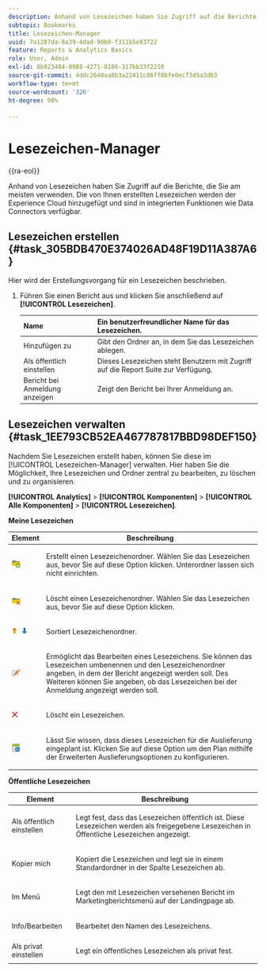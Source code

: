 ```yaml
---
description: Anhand von Lesezeichen haben Sie Zugriff auf die Berichte, die Sie am meisten verwenden. Die von Ihnen erstellten Lesezeichen werden der Experience Cloud hinzugefügt und sind in integrierten Funktionen wie Data Connectors verfügbar.
subtopic: Bookmarks
title: Lesezeichen-Manager
uuid: 7a1287da-8a39-4dad-90b0-f311b5e83722
feature: Reports & Analytics Basics
role: User, Admin
exl-id: 8b923484-0988-4271-8186-317bb33f2210
source-git-commit: 4ddc2640aa8b3a22411c86ff8bfe0ecf345a3d63
workflow-type: tm+mt
source-wordcount: '326'
ht-degree: 98%

---
```


# Lesezeichen-Manager

{{ra-eol}}

Anhand von Lesezeichen haben Sie Zugriff auf die Berichte, die Sie am meisten verwenden. Die von Ihnen erstellten Lesezeichen werden der Experience Cloud hinzugefügt und sind in integrierten Funktionen wie Data Connectors verfügbar.

## Lesezeichen erstellen {#task_305BDB470E374026AD48F19D11A387A6}

Hier wird der Erstellungsvorgang für ein Lesezeichen beschrieben.

<!-- 

t_bookmarks_creating.xml

 -->

1. Führen Sie einen Bericht aus und klicken Sie anschließend auf **[!UICONTROL Lesezeichen]**.

   | Name | Ein benutzerfreundlicher Name für das Lesezeichen. |
   |---|---|
   | Hinzufügen zu | Gibt den Ordner an, in dem Sie das Lesezeichen ablegen. |
   | Als öffentlich einstellen | Dieses Lesezeichen steht Benutzern mit Zugriff auf die Report Suite zur Verfügung. |
   | Bericht bei Anmeldung anzeigen | Zeigt den Bericht bei Ihrer Anmeldung an. |

## Lesezeichen verwalten {#task_1EE793CB52EA467787817BBD98DEF150}

Nachdem Sie Lesezeichen erstellt haben, können Sie diese im [!UICONTROL Lesezeichen-Manager] verwalten. Hier haben Sie die Möglichkeit, Ihre Lesezeichen und Ordner zentral zu bearbeiten, zu löschen und zu organisieren.

<!-- 

t_bookmarks_managing.xml

 -->

**[!UICONTROL Analytics]** > **[!UICONTROL Komponenten]** > **[!UICONTROL Alle Komponenten]** > **[!UICONTROL Lesezeichen]**.

**Meine Lesezeichen**

<table id="table_D0310F7F4BDB4543B8552525872A0A0C"> 
 <thead> 
  <tr> 
   <th colname="col1" class="entry"> Element </th> 
   <th colname="col2" class="entry"> Beschreibung </th> 
  </tr> 
 </thead>
 <tbody> 
  <tr> 
   <td colname="col1"> <p><img placement="inline"  src="assets/bookmark_create_folder.png" id="image_EA7729575ABA4CA3A3399594941B3441"> </img> </p> </td> 
   <td colname="col2"> <p> Erstellt einen Lesezeichenordner. Wählen Sie das Lesezeichen aus, bevor Sie auf diese Option klicken. Unterordner lassen sich nicht einrichten. </p> </td> 
  </tr> 
  <tr> 
   <td colname="col1"> <p><img placement="inline"  src="assets/bookmark_delete_folder.png" id="image_AFB6A02475664785BA90485EA289749A"> </img> </p> </td> 
   <td colname="col2"> <p> Löscht einen Lesezeichenordner. Wählen Sie das Lesezeichen aus, bevor Sie auf diese Option klicken. </p> </td> 
  </tr> 
  <tr> 
   <td colname="col1"> <p><img placement="inline"  src="assets/bookmark_sort.png" id="image_8B4BE31182004357890B6532CCE5B2C2"> </img> </p> </td> 
   <td colname="col2"> <p> Sortiert Lesezeichenordner. </p> </td> 
  </tr> 
  <tr> 
   <td colname="col1"> <p><img placement="inline"  src="assets/icon_edit_VideoSharing.png" id="image_5B8C0321ED5848ECBE3AF65514AD9A44"> </img> </p> </td> 
   <td colname="col2"> <p> Ermöglicht das Bearbeiten eines Lesezeichens. Sie können das Lesezeichen umbenennen und den Lesezeichenordner angeben, in dem der Bericht angezeigt werden soll. Des Weiteren können Sie angeben, ob das Lesezeichen bei der Anmeldung angezeigt werden soll. </p> </td> 
  </tr> 
  <tr> 
   <td colname="col1"> <p><img placement="inline"  src="assets/icon_delete_VideoSharing.png" id="image_945A859920C44BC08825CC062C10543A"> </img> </p> </td> 
   <td colname="col2"> <p> Löscht ein Lesezeichen. </p> </td> 
  </tr> 
  <tr> 
   <td colname="col1"> <p><img placement="inline"  src="assets/bookmark_schedule.png" id="image_B7B23C1C67F04DF096149DCDF8C0FE5F"> </img> </p> </td> 
   <td colname="col2"> <p> Lässt Sie wissen, dass dieses Lesezeichen für die Auslieferung eingeplant ist. Klicken Sie auf diese Option um den Plan mithilfe der <span class="wintitle">Erweiterten Auslieferungsoptionen</span> zu konfigurieren. </p> </td> 
  </tr> 
 </tbody> 
</table>

**Öffentliche Lesezeichen**

<table id="table_E89688BD3F724ADB8B2E88CDADB6168E"> 
 <thead> 
  <tr> 
   <th colname="col1" class="entry"> Element </th> 
   <th colname="col2" class="entry"> Beschreibung </th> 
  </tr> 
 </thead>
 <tbody> 
  <tr> 
   <td colname="col1"> Als öffentlich einstellen </td> 
   <td colname="col2"> <p>Legt fest, dass das Lesezeichen öffentlich ist. Diese Lesezeichen werden als freigegebene Lesezeichen in <span class="wintitle">Öffentliche Lesezeichen</span> angezeigt. </p> </td> 
  </tr> 
  <tr> 
   <td colname="col1"> Kopier mich </td> 
   <td colname="col2"> <p>Kopiert die Lesezeichen und legt sie in einem Standardordner in der Spalte <span class="uicontrol">Lesezeichen</span> ab. </p> </td> 
  </tr> 
  <tr> 
   <td colname="col1"> Im Menü </td> 
   <td colname="col2"> <p> Legt den mit Lesezeichen versehenen Bericht im Marketingberichtsmenü auf der Landingpage ab. </p> </td> 
  </tr> 
  <tr> 
   <td colname="col1"> Info/Bearbeiten </td> 
   <td colname="col2"> <p>Bearbeitet den Namen des Lesezeichens. </p> </td> 
  </tr> 
  <tr> 
   <td colname="col1"> Als privat einstellen </td> 
   <td colname="col2"> <p>Legt ein öffentliches Lesezeichen als privat fest. </p> </td> 
  </tr> 
 </tbody> 
</table>
